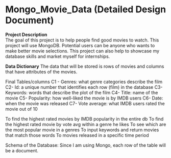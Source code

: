 # Mongo_Movie_Data (Detailed Design Document)

**Project Description**  
The goal of this project is to help people find good movies to watch. This project will use MongoDB. Potential users can be anyone who wants to make better movie selections. This project can also help to showcase my database skills and market myself for internships.  

**Data Dictionary**
The data that will be stored is rows of movies and columns that have attributes of the movies.

Final Tables/columns
C1 - Genres: what genre categories describe the film
C2-  Id: a unique number that identifies each row (film) in the database
C3- Keywords: words that describe the plot of the film
C4- Title: name of the movie
C5- Popularity: how well-liked the movie is by IMDB users
C6- Date: when the movie was released
C7- Vote average: what IMDB users rated the movie out of 10 

To find the highest rated movies by IMDB popularity in the entire db
To find the highest rated movie by vote avg within a genre he likes
To see which are the most popular movie in a genres
To input keywords and return movies that match those words
To movies released in a specific time period

Schema of the Database: Since I am using Mongo, each row of the table will be a document. 

